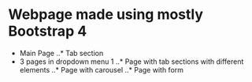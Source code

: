 # Webpage made using mostly Bootstrap 4
* Main Page
..* Tab section
* 3 pages in dropdown menu 1
..* Page with tab sections with different elements
..* Page with carousel
..* Page with form
